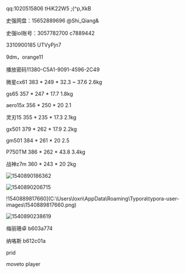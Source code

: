 qq:1020515806	tHiK22W5	;{^p,XkB

史强网盘：15652889696	@Shi_Qiang&

史强lol账号：3057782700		c7889442

3310900185		UTVyPjn7

9dm，orange11

播放密码11380-C5A1-9091-4596-2C49



微星cx61	383 * 249 * 32.3 ~ 37.6		2.6kg

gs65		357 * 247 * 17.7				1.8kg

aero15x		356 * 250 * 20				2.1

灵刃15		355 * 235 * 17.3				2.1kg

gx501		379 * 262 * 17.9				2.2kg

gm501		384 * 261 * 20				2.5

P750TM		386 * 262 * 43.8				3.4kg

战神z7m		360 * 243 * 20				2kg

![1540890186362](C:\Users\loxn\AppData\Roaming\Typora\typora-user-images\1540890186362.png)

![1540890206715](C:\Users\loxn\AppData\Roaming\Typora\typora-user-images\1540890206715.png)

!1540889817660](C:\Users\loxn\AppData\Roaming\Typora\typora-user-images\1540889817660.png)

![1540890238619](C:\Users\loxn\AppData\Roaming\Typora\typora-user-images\1540890238619.png)

梅丽珊卓  b603a774

纳咯斯  b612c01a

prid

moveto player